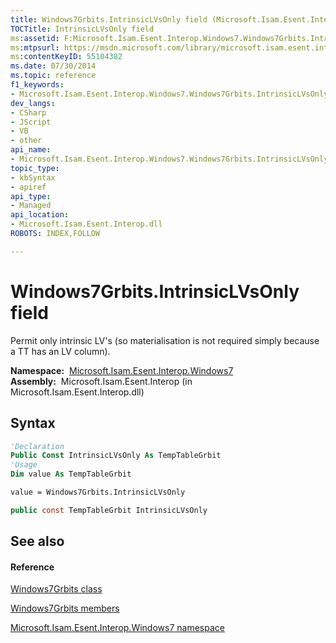 ```yaml
---
title: Windows7Grbits.IntrinsicLVsOnly field (Microsoft.Isam.Esent.Interop.Windows7)
TOCTitle: IntrinsicLVsOnly field
ms:assetid: F:Microsoft.Isam.Esent.Interop.Windows7.Windows7Grbits.IntrinsicLVsOnly
ms:mtpsurl: https://msdn.microsoft.com/library/microsoft.isam.esent.interop.windows7.windows7grbits.intrinsiclvsonly(v=EXCHG.10)
ms:contentKeyID: 55104382
ms.date: 07/30/2014
ms.topic: reference
f1_keywords:
- Microsoft.Isam.Esent.Interop.Windows7.Windows7Grbits.IntrinsicLVsOnly
dev_langs:
- CSharp
- JScript
- VB
- other
api_name: 
- Microsoft.Isam.Esent.Interop.Windows7.Windows7Grbits.IntrinsicLVsOnly
topic_type: 
- kbSyntax
- apiref
api_type: 
- Managed
api_location: 
- Microsoft.Isam.Esent.Interop.dll
ROBOTS: INDEX,FOLLOW

---
```


# Windows7Grbits.IntrinsicLVsOnly field

Permit only intrinsic LV's (so materialisation is not required simply because a TT has an LV column).

**Namespace:**  [Microsoft.Isam.Esent.Interop.Windows7](./microsoft.isam.esent.interop.windows7-namespace.md)  
**Assembly:**  Microsoft.Isam.Esent.Interop (in Microsoft.Isam.Esent.Interop.dll)

## Syntax

``` vb
'Declaration
Public Const IntrinsicLVsOnly As TempTableGrbit
'Usage
Dim value As TempTableGrbit

value = Windows7Grbits.IntrinsicLVsOnly
```

``` csharp
public const TempTableGrbit IntrinsicLVsOnly
```

## See also

#### Reference

[Windows7Grbits class](./windows7grbits-class.md)

[Windows7Grbits members](./windows7grbits-members.md)

[Microsoft.Isam.Esent.Interop.Windows7 namespace](./microsoft.isam.esent.interop.windows7-namespace.md)